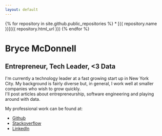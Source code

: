 ```yaml
---
layout: default
---
```

{% for repository in site.github.public_repositories %}
    * [{{ repository.name }}]({{ repository.html_url }})
{% endfor %}
<div id="header">
  <h1> Bryce McDonnell </h1>
  <h2> Entrepreneur, Tech Leader, <3 Data </h2>
</div>

<div id="intro">
    I'm currently a technology leader at a fast growing start up in New York City.
    My background is fairly diverse but, in general,
    I work well at smaller companies who wish to grow quickly.
</div>

<div id="post-intro">
  I'll post articles about entrepreneurship, software engineering and
  playing around with data.
</div>

<div id="ego">
  <p> My professional work can be found at: </p>
  <ul>
  <li>
    <a href="https://www.github.com/brycemcd" target="_blank">Github</a>
  </li>
  <li>
    <a href="http://stackoverflow.com/users/366464/bryce" target="_blank">Stackoverflow</a>
  </li>
    <li>
      <a href="https://www.linkedin.com/in/brycemcd"
target="_blank">LinkedIn</a>
    </li>
  </ul>
</div>

<!--ul>
{% for post in site.posts %}
  <li>
  <a href="{{ post.url }}">{{ post.title }}</a>
  </li>
{% endfor %}
</ul-->
